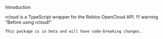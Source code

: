 Introduction

rcloud is a TypeScript wrapper for the Roblox OpenCloud API.
!!! warning "Before using rcloud!"

    This package is in beta and will have code-breaking changes.